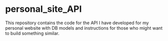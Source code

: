 # personal_site_API
This repository contains the code for the API I have developed for my personal website with DB models and instructions for those who might want to build something similar.
